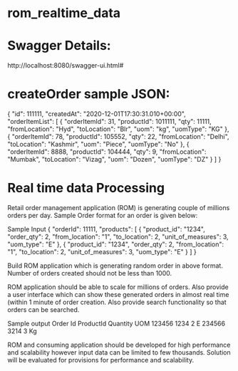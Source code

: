 # rom_realtime_data

Swagger Details:
===============
http://localhost:8080/swagger-ui.html#

createOrder sample JSON:
=======================
{
    "id": 111111,
    "createdAt": "2020-12-01T17:30:31.010+00:00",
    "orderItemList": [
        {
            "orderItemId": 31,
            "productId": 1011111,
            "qty": 11111,
            "fromLocation": "Hyd",
            "toLocation": "Blr",
            "uom": "kg",
            "uomType": "KG"
        },
        {
            "orderItemId": 78,
            "productId": 105552,
            "qty": 22,
            "fromLocation": "Delhi",
            "toLocation": "Kashmir",
            "uom": "Piece",
            "uomType": "No"
        },
        {
            "orderItemId": 8888,
            "productId": 104444,
            "qty": 9,
            "fromLocation": "Mumbak",
            "toLocation": "Vizag",
            "uom": "Dozen",
            "uomType": "DZ"
        }
    ]
}

Real time data Processing
=========================
Retail order management application (ROM) is generating couple of millions orders per day. Sample Order format for an order is given below:

Sample Input
{
  "orderId": 11111,
  "products": [
    {
      "product_id": "1234",
      "order_qty": 2,
      "from_location": "1",
      "to_location": 2,
      "unit_of_measures": 3,
      "uom_type": "E"
    },
    {
      "product_id": "1234",
      "order_qty": 2,
      "from_location": "1",
      "to_location": 2,
      "unit_of_measures": 3,
      "uom_type": "E"
    }
  ]
}

Build ROM application which is generating random order in above format. Number of orders created should not be less than 1000. 

ROM application should be able to scale for millions of orders. Also provide a user interface which can show these generated orders in almost real time (within 1 minute of order creation. Also provide search functionality so that orders can be searched. 

Sample output
Order Id	ProductId	Quantity	UOM
123456	1234	2	E
234566	3214	3	Kg


ROM and consuming application should be developed for high performance and scalability however input data can be limited to few thousands. Solution will be evaluated for provisions for performance and scalability. 

